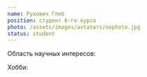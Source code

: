 ```yaml
---
name: Рухович Глеб
position: студент 6-го курса
photo: /assets/images/avtatars/nophoto.jpg
status: student
---
```


Область научных интересов: 

Хобби: 